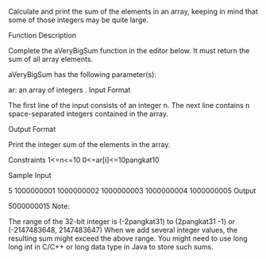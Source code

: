 Calculate and print the sum of the elements in an array, keeping in mind that some of those integers may be quite large.

Function Description

Complete the aVeryBigSum function in the editor below. It must return the sum of all array elements.

aVeryBigSum has the following parameter(s):

ar: an array of integers .
Input Format

The first line of the input consists of an integer n. 
The next line contains n space-separated integers contained in the array.

Output Format

Print the integer sum of the elements in the array.

Constraints 
1<=n<=10
0<=ar[i]<=10pangkat10

Sample Input

5
1000000001 1000000002 1000000003 1000000004 1000000005
Output

5000000015
Note:

The range of the 32-bit integer is
(-2pangkat31) to (2pangkat31 -1) or (-2147483648, 2147483647)
When we add several integer values, the resulting sum might exceed the above range. You might need to use long long int in C/C++ or long data type in Java to store such sums.